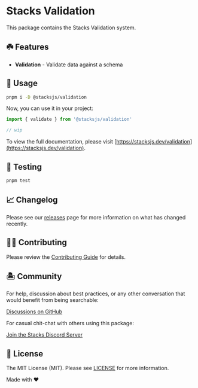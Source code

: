 # Stacks Validation

This package contains the Stacks Validation system.

## ☘️ Features

- **Validation** - Validate data against a schema

## 🤖 Usage

```bash
pnpm i -D @stacksjs/validation
```

Now, you can use it in your project:

```js
import { validate } from '@stacksjs/validation'

// wip
```

To view the full documentation, please visit [https://stacksjs.dev/validation](https://stacksjs.dev/validation).

## 🧪 Testing

```bash
pnpm test
```

## 📈 Changelog

Please see our [releases](https://github.com/stacksjs/stacks/releases) page for more information on what has changed recently.

## 💪🏼 Contributing

Please review the [Contributing Guide](https://github.com/stacksjs/contributing) for details.

## 🏝 Community

For help, discussion about best practices, or any other conversation that would benefit from being searchable:

[Discussions on GitHub](https://github.com/stacksjs/stacks/discussions)

For casual chit-chat with others using this package:

[Join the Stacks Discord Server](https://discord.ow3.org)

## 📄 License

The MIT License (MIT). Please see [LICENSE](https://github.com/stacksjs/stacks/tree/main/LICENSE.md) for more information.

Made with ❤️
